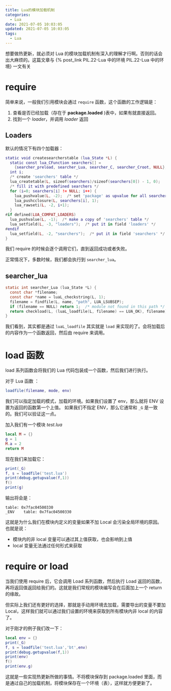 ```yaml
---
title: Lua的模块加载机制
categories:
  - Lua
date: 2021-07-05 10:03:05
updated: 2021-07-05 10:03:05
tags:
  - Lua
---
```


想要做热更新，就必须对 Lua 的模块加载机制有深入的理解才行啊。否则的话会出大麻烦的。这篇文章与 {% post_link PIL.22-Lua 中的环境 PIL.22-Lua 中的环境} 一文有关

<!--more-->

# require

简单来说，一般我们引用模块会通过 `require` 函数，这个函数的工作逻辑是：

1. 查看是否已经加载（存在于 **package.loaded** )表中，如果有就直接返回。
2. 找到一个 _loader_，并调用 _loader_ 返回

## Loaders

默认的情况下有四个加载器：

```lua
static void createsearcherstable (lua_State *L) {
  static const lua_CFunction searchers[] =
    {searcher_preload, searcher_Lua, searcher_C, searcher_Croot, NULL};
  int i;
  /* create 'searchers' table */
  lua_createtable(L, sizeof(searchers)/sizeof(searchers[0]) - 1, 0);
  /* fill it with predefined searchers */
  for (i=0; searchers[i] != NULL; i++) {
    lua_pushvalue(L, -2);  /* set 'package' as upvalue for all searchers */
    lua_pushcclosure(L, searchers[i], 1);
    lua_rawseti(L, -2, i+1);
  }
#if defined(LUA_COMPAT_LOADERS)
  lua_pushvalue(L, -1);  /* make a copy of 'searchers' table */
  lua_setfield(L, -3, "loaders");  /* put it in field 'loaders' */
#endif
  lua_setfield(L, -2, "searchers");  /* put it in field 'searchers' */
}
```

我们 require 的时候会逐个调用它们，直到返回成功或者失败。

正常情况下，多数时候，我们都会执行到 `searcher_lua`。

## searcher_lua

```c
static int searcher_Lua (lua_State *L) {
  const char *filename;
  const char *name = luaL_checkstring(L, 1);
  filename = findfile(L, name, "path", LUA_LSUBSEP);
  if (filename == NULL) return 1;  /* module not found in this path */
  return checkload(L, (luaL_loadfile(L, filename) == LUA_OK), filename);
}
```

我们看到，其实都是通过 `luaL_loadfile` 其实就是 `load` 来实现的了。会将加载后的内容作为一个函数返回，然后由 require 来调用。

# load 函数

load 系列函数会将我们的 Lua 代码包装成一个函数，然后我们进行执行。

对于 Lua 函数 ：

```lua
loadfile(filename, mode, env)
```

我们可以指定加载的模式，加载的环境。如果我们设置了 env，那么就将 ENV 设置为返回的函数第一个上值。
如果我们不指定 ENV，那么它通常和 `_G` 是一致的。我们可以验证这一点。

加入我们有一个模块 _test.lua_

```lua
local M = {}
g = 1
M.a = 2
return M
```

现在我们来加载它：

```lua
print(_G)
f, s = loadfile('test.lua')
print(debug.getupvalue(f,1))
f()
print(g)
```

输出将会是：

```
table: 0x7fac04500330
_ENV    table: 0x7fac04500330
```

这就是为什么我们在模块内定义的变量如果不加 Local 会污染全局环境的原因。
也就是说：

- 模块内的非 local 变量可以通过其上值获取，也会影响到上值
- local 变量无法通过任何形式来获取

# require or load

当我们使用 require 后，它会调用 Load 系列函数，然后执行 Load 返回的函数，再将返回值返回给我们的。这就是我们常规的模块编写会在后面加上一个 return 的缘故。

但实际上我们还有更好的选择，那就是手动用环境去加载，需要导出的变量不要加 Local，这样我们就可以通过我们设置的环境来获取到所有模块内非 local 的内容了。

对于刚才的例子我们改一下：

```lua
local env = {}
print(_G)
f, s = loadfile('test.lua','bt',env)
print(debug.getupvalue(f,1))
print(env)
f()
print(env.g)
```

这就是一些实现热更新所做的事情。不将模块保存到 package.loaded 里面，而是通过自己的加载机制，将模块保存在一个环境（表），这样就方便更新了。

